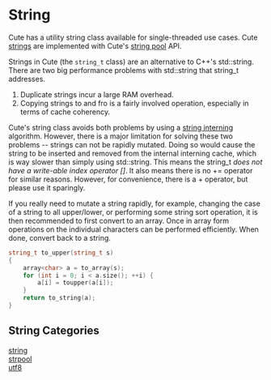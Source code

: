 # String

Cute has a utility string class available for single-threaded use cases. Cute [strings](https://github.com/RandyGaul/cute_framework/tree/master/docs/string/string) are implemented with Cute's [string pool](https://github.com/RandyGaul/cute_framework/tree/master/docs/string/strpool) API.

Strings in Cute (the `string_t` class) are an alternative to C++'s std::string. There are two big performance problems with std::string that string_t addresses.

1. Duplicate strings incur a large RAM overhead.
2. Copying strings to and fro is a fairly involved operation, especially in terms of cache coherency.

Cute's string class avoids both problems by using a [string interning](https://en.wikipedia.org/wiki/String_interning#:~:text=In%20computer%20science%2C%20string%20interning,string%20is%20created%20or%20interned.) algorithm. However, there is a major limitation for solving these two problems -- strings can not be rapidly mutated. Doing so would cause the string to be inserted and removed from the internal interning cache, which is way slower than simply using std::string. This means the string_t *does not have a write-able index operator []*. It also means there is no += operator for similar reasons. However, for convenience, there is a + operator, but please use it sparingly.

If you really need to mutate a string rapidly, for example, changing the case of a string to all upper/lower, or performing some string sort operation, it is then recommended to first convert to an array. Once in array form operations on the individual characters can be performed efficiently. When done, convert back to a string.

```cpp
string_t to_upper(string_t s)
{
    array<char> a = to_array(s);
    for (int i = 0; i < a.size(); ++i) {
        a[i] = toupper(a[i]);
    }
    return to_string(a);
}
```

## String Categories

[string](https://github.com/RandyGaul/cute_framework/tree/master/docs/string/string)  
[strpool](https://github.com/RandyGaul/cute_framework/tree/master/docs/string/strpool)  
[utf8](https://github.com/RandyGaul/cute_framework/tree/master/docs/string/utf8)  
